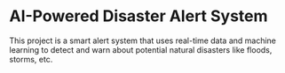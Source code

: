 # AI-Powered Disaster Alert System

This project is a smart alert system that uses real-time data and machine learning to detect and warn about potential natural disasters like floods, storms, etc.
